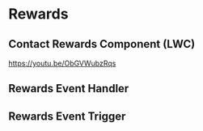 # Rewards

## Contact Rewards Component (LWC)
https://youtu.be/ObGVWubzRqs

## Rewards Event Handler

## Rewards Event Trigger
